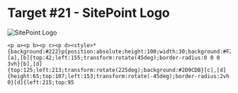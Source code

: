 # Target #21 - SitePoint Logo

![SitePoint Logo](https://cssbattle.dev/targets/21.png)

```
<p a><p b><p c><p d><style>*{background:#222}p{position:absolute;height:100;width:30;background:#F2994A}[a],[b]{top:42;left:155;transform:rotate(45deg);border-radius:0 0 0 3vh}[b],[d]{top:125;left:213;transform:rotate(225deg);background:#2D9CDB}[c],[d]{height:65;top:107;left:153;transform:rotate(-45deg);border-radius:2vh 0}[d]{left:215;top:95
```

